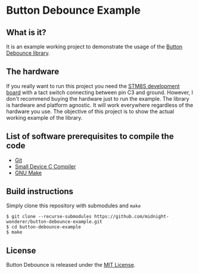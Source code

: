 # Button Debounce Example

## What is it?

It is an example working project to demonstrate the usage of the [Button Debounce library](https://github.com/the-cave/button-debounce).

## The hardware

If you really want to run this project you need the [STM8S development board](https://web.archive.org/web/20160623002534/https://www.cnx-software.com/2015/01/18/one-dollar-development-board/) with a tact switch connecting between pin C3 and ground. However, I don't recommend buying the hardware just to run the example. The library is hardware and platform agnostic. It will work everywhere regardless of the hardware you use. The objective of this project is to show the actual working example of the library.

## List of software prerequisites to compile the code

* [Git](https://git-scm.com/)
* [Small Device C Compiler](http://sdcc.sourceforge.net/)
* [GNU Make](https://www.gnu.org/software/make/)

## Build instructions

Simply clone this repository with submodules and `make`
```
$ git clone --recurse-submodules https://github.com/midnight-wonderer/button-debounce-example.git
$ cd button-debounce-example
$ make
```

## License

Button Debounce is released under the [MIT License](https://opensource.org/licenses/MIT).
